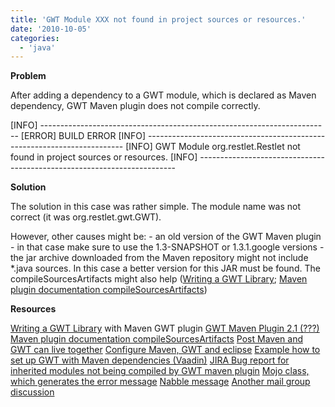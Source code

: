 ```yaml
---
title: 'GWT Module XXX not found in project sources or resources.'
date: '2010-10-05'
categories:
  - 'java'
---
```


**Problem**

After adding a dependency to a GWT module, which is declared as Maven dependency, GWT Maven plugin does not compile correctly.

\[INFO\] ------------------------------------------------------------------------ \[ERROR\] BUILD ERROR \[INFO\] ------------------------------------------------------------------------ \[INFO\] GWT Module org.restlet.Restlet not found in project sources or resources. \[INFO\] ------------------------------------------------------------------------

**Solution**

The solution in this case was rather simple. The module name was not correct (it was org.restlet.gwt.GWT).

However, other causes might be: - an old version of the GWT Maven plugin - in that case make sure to use the 1.3-SNAPSHOT or 1.3.1.google versions - the jar archive downloaded from the Maven repository might not include \*.java sources. In this case a better version for this JAR must be found. The compileSourcesArtifacts might also help ([Writing a GWT Library](http://mojo.codehaus.org/gwt-maven-plugin/user-guide/library.html); [Maven plugin documentation compileSourcesArtifacts](http://mojo.codehaus.org/gwt-maven-plugin/compile-mojo.html#compileSourcesArtifacts))

**Resources**

[Writing a GWT Library](http://mojo.codehaus.org/gwt-maven-plugin/user-guide/library.html) with Maven GWT plugin [GWT Maven Plugin 2.1 (???)](http://people.apache.org/~nicolas/gwt-maven-plugin-2.1/index.html) [Maven plugin documentation compileSourcesArtifacts](http://mojo.codehaus.org/gwt-maven-plugin/compile-mojo.html#compileSourcesArtifacts) [Post Maven and GWT can live together](http://amitmisra.wordpress.com/2010/06/18/maven-and-gwt-can-live-together/) [Configure Maven, GWT and eclipse](http://jefferyhaynes.net/2010/02/15/gwt-and-maven-oh-the-agony/) [Example how to set up GWT with Maven dependencies (Vaadin)](https://vaadin.com/forum/-/message_boards/message/149157) [JIRA Bug report for inherited modules not being compiled by GWT maven plugin](http://jira.codehaus.org/browse/MGWT-147) [Mojo class, which generates the error message](http://grepcode.com/file/repo1.maven.org/maven2/org.codehaus.mojo/gwt-maven-plugin/1.2/org/codehaus/mojo/gwt/AbstractGwtModuleMojo.java) [Nabble message](<http://old.nabble.com/-jira--Created:-(MGWT-41)-Unable-fire-up-GWT-Shell-if-noServer-=-true-and-runTarget-=-http:--localhost:8080-test.html-td23131759.html>) [Another mail group discussion](http://markmail.org/message/h52xvo4j52msambe#query:+page:1+mid:rv644kzftwo27hnc+state:results)
